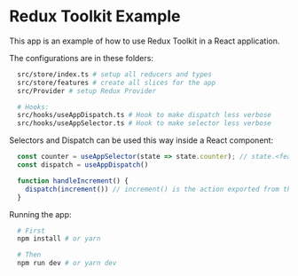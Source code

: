 # Redux Toolkit Example

This app is an example of how to use Redux Toolkit in a React application.

The configurations are in these folders:
```bash
  src/store/index.ts # setup all reducers and types
  src/store/features # create all slices for the app
  src/Provider # setup Redux Provider

  # Hooks:
  src/hooks/useAppDispatch.ts # Hook to make dispatch less verbose
  src/hooks/useAppSelector.ts # Hook to make selector less verbose
```

Selectors and Dispatch can be used this way inside a React component:
```ts
  const counter = useAppSelector(state => state.counter); // state.<feature>
  const dispatch = useAppDispatch()

  function handleIncrement() {
    dispatch(increment()) // increment() is the action exported from the slice
  }
```

Running the app:
```bash
  # First
  npm install # or yarn

  # Then
  npm run dev # or yarn dev
```